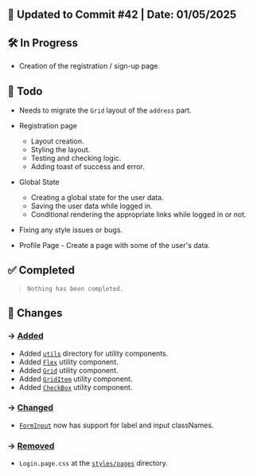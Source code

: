 ## 📅 Updated to Commit #42 | Date: 01/05/2025

## 🛠️ In Progress

- Creation of the registration / sign-up page.

## 🎯 Todo

- Needs to migrate the `Grid` layout of the `address` part.

- Registration page
  - Layout creation.
  - Styling the layout.
  - Testing and checking logic.
  - Adding toast of success and error.
- Global State
  - Creating a global state for the user data.
  - Saving the user data while logged in.
  - Conditional rendering the appropriate links while logged in or not.
- Fixing any style issues or bugs.
- Profile Page - Create a page with some of the user's data.

## ✅ Completed

> `Nothing has been completed.`

## 🔄 Changes

### → <u>Added</u>

- Added [`utils`](./src/components/utils/) directory for utility components.
- Added [`Flex`](./src/components/utils/Flex.tsx) utility component.
- Added [`Grid`](./src/components/utils/Grid.tsx) utility component.
- Added [`GridItem`](./src/components/utils/GridItem.tsx) utility component.
- Added [`CheckBox`](./src/components/utils/CheckBox.tsx) utility component.

### → <u>Changed</u>

- [`FormInput`](./src/components/FormInput.tsx) now has support for label and input classNames.

### → <u>Removed</u>

- `Login.page.css` at the [`styles/pages`](./src/styles/pages) directory.
